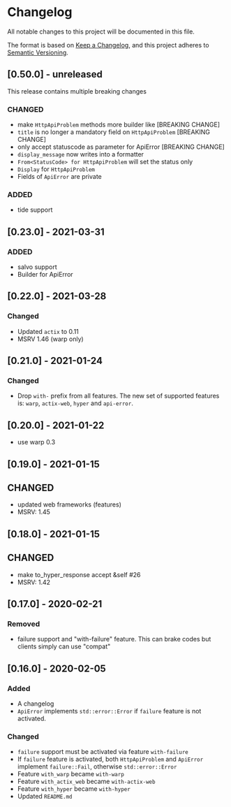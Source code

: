 # Changelog
All notable changes to this project will be documented in this file.

The format is based on [Keep a Changelog](https://keepachangelog.com/en/1.0.0/),
and this project adheres to [Semantic Versioning](https://semver.org/spec/v2.0.0.html).

## [0.50.0] - unreleased

This release contains multiple breaking changes

### CHANGED

- make `HttpApiProblem` methods more builder like [BREAKING CHANGE]
- `title` is no longer a mandatory field on `HttpApiProblem` [BREAKING CHANGE]
- only accept statuscode as parameter for ApiError [BREAKING CHANGE]
- `display_message` now writes into a formatter
- `From<StatusCode> for HttpApiProblem` will set the status only
- `Display` for `HttpApiProblem`
- Fields of `ApiError` are private

### ADDED

- tide support

## [0.23.0] - 2021-03-31

### ADDED

- salvo support
- Builder for ApiError

## [0.22.0] - 2021-03-28

### Changed

- Updated `actix` to 0.11
- MSRV 1.46 (warp only)
## [0.21.0] - 2021-01-24

### Changed

- Drop `with-` prefix from all features.
  The new set of supported features is: `warp`, `actix-web`, `hyper` and `api-error`.

## [0.20.0] - 2021-01-22

- use warp 0.3

## [0.19.0] - 2021-01-15

## CHANGED
- updated web frameworks (features)
- MSRV: 1.45


## [0.18.0] - 2021-01-15

## CHANGED

- make to_hyper_response accept &self #26
- MSRV: 1.42

## [0.17.0] - 2020-02-21
### Removed
- failure support and "with-failure" feature. This can brake codes but clients simply can use "compat"

## [0.16.0] - 2020-02-05
### Added
- A changelog
- `ApiError` implements `std::error::Error` if `failure` feature is not activated.

### Changed
- `failure` support must be activated via feature `with-failure`
- If `failure` feature is activated, both `HttpApiProblem` and `ApiError` implement `failure::Fail`, otherwise `std::error::Error`
- Feature `with_warp` became `with-warp`
- Feature `with_actix_web` became `with-actix-web`
- Feature `with_hyper` became `with-hyper`
- Updated `README.md`
